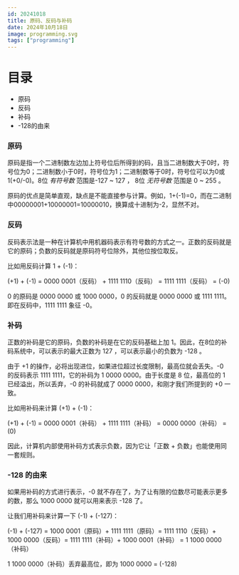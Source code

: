 ```yaml
---
id: 20241018
title: 原码、反码与补码
date: 2024年10月18日
image: programming.svg
tags: ["programming"]
---
```



# 目录

- 原码
- 反码
- 补码
- -128的由来


### 原码

原码是指一个二进制数左边加上符号位后所得到的码，且当二进制数大于0时，符号位为0；二进制数小于0时，符号位为1；二进制数等于0时，符号位可以为0或1(+0/-0)。8位 *有符号数* 范围是-127 ~ 127 ， 8位 *无符号数* 范围是 0 ~ 255 。

原码的优点是简单直观，缺点是不能直接参与计算。例如，1+(-1)=0，而在二进制中00000001+10000001=10000010，换算成十进制为-2，显然不对。


### 反码

反码表示法是一种在计算机中用机器码表示有符号数的方式之一。正数的反码就是它的原码；负数的反码就是原码符号位除外，其他位按位取反。

比如用反码计算 1 + (-1)：

(+1) + (-1) = 0000 0001（反码） + 1111 1110（反码） = 1111 1111（反码） = (-0)

0 的原码是 0000 0000 或 1000 0000，0 的反码就是 0000 0000 或 1111 1111。即在反码中，1111 1111 象征 -0。


### 补码

正数的补码是它的原码，负数的补码是在它的反码基础上加 1。因此，在8位的补码系统中，可以表示的最大正数为 127 ，可以表示最小的负数为 -128 。

由于 +1 的操作，必将出现进位，如果进位超过长度限制，最高位就会丢失。-0 的反码表示 1111 1111，它的补码为 1 0000 0000。由于长度是 8 位，最高位的 1 已经溢出，所以丢弃，-0 的补码就成了 0000 0000，和刚才我们所提到的 +0 一致。


比如用补码来计算 (+1) + (-1)：

(+1) + (-1) = 0000 0001（补码） + 1111 1111（补码） = 0000 0000（补码） = (0)

因此，计算机内部使用补码方式表示负数，因为它让「正数 + 负数」也能使用同一套规则。


### -128 的由来 

如果用补码的方式进行表示，-0 就不存在了，为了让有限的位数尽可能表示更多的数，那么 1000 0000 就可以用来表示 -128 了。

让我们用补码来计算一下 (-1) + (-127)：

(-1) + (-127) = 1000 0001（原码）+ 1111 1111（原码）= 1111 1110（反码）+ 1000 0000（反码）= 1111 1111（补码）+ 1000 0001（补码） = 1 1000 0000（补码）

1 1000 0000（补码）丢弃最高位，即为 1000 0000 = (-128)
